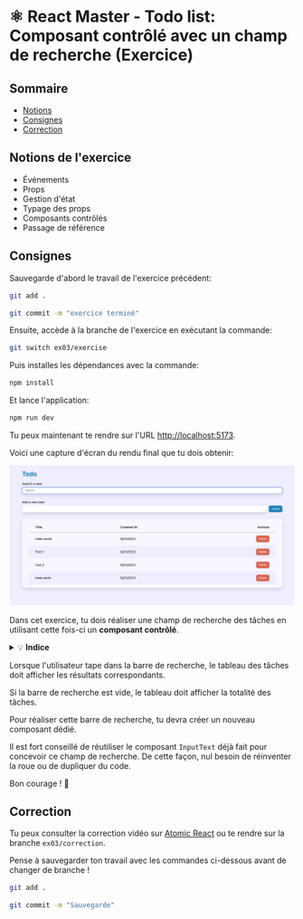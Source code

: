 # ⚛️ React Master - Todo list: Composant contrôlé avec un champ de recherche (Exercice)

## Sommaire

<!-- no toc -->
*   [Notions](#notions-de-lexercice)
*   [Consignes](#consignes)
*   [Correction](#correction)

## Notions de l'exercice

*   Événements
*   Props
*   Gestion d'état
*   Typage des props
*   Composants contrôlés
*   Passage de référence

## Consignes

Sauvegarde d'abord le travail de l'exercice précédent:

```bash
git add .
```

```bash
git commit -m "exercice terminé"
```

Ensuite, accède à la branche de l'exercice en exécutant la commande:

```bash
git switch ex03/exercise
```

Puis installes les dépendances avec la commande:

```bash
npm install
```

Et lance l'application:

```bash
npm run dev
```

Tu peux maintenant te rendre sur l'URL <http://localhost:5173>.

Voici une capture d'écran du rendu final que tu dois obtenir:

![Todo list search](docs/todo-list-search.png)

Dans cet exercice, tu dois réaliser une champ de recherche des tâches en utilisant cette fois-ci un **composant contrôlé**.

<details>
 <summary>💡 <b>Indice</b></summary>

 >
 > Voici le lien de la documentation **React** qui parle des champs contrôlés: <https://react.dev/reference/react-dom/components/input#controlling-an-input-with-a-state-variable>

</details>

Lorsque l'utilisateur tape dans la barre de recherche, le tableau des tâches doit afficher les résultats correspondants.

Si la barre de recherche est vide, le tableau doit afficher la totalité des tâches.

Pour réaliser cette barre de recherche, tu devra créer un nouveau composant dédié.

Il est fort conseillé de réutiliser le composant `InputText` déjà fait pour concevoir ce champ de recherche. De cette façon, nul besoin de réinventer la roue ou de dupliquer du code.

Bon courage ! 💪

## Correction

Tu peux consulter la correction vidéo sur [Atomic React](https://atomic-react.com) ou te rendre sur la branche `ex03/correction`.

Pense à sauvegarder ton travail avec les commandes ci-dessous avant de changer de branche !

```bash
git add .
```

```bash
git commit -m "Sauvegarde"
```

